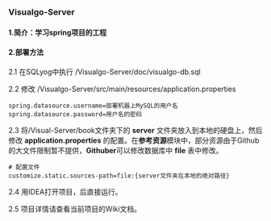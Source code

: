 ### Visualgo-Server

#### 1.简介：学习spring项目的工程

#### 2.部署方法

2.1 在SQLyog中执行 /Visualgo-Server/doc/visualgo-db.sql

2.2 修改 /Visualgo-Server/src/main/resources/application.properties

   ```properties
   spring.datasource.username=部署机器上MySQL的用户名
   spring.datasource.password=用户名的密码
   ```

2.3 将/Visual-Server/book文件夹下的 **server** 文件夹放入到本地的硬盘上，然后修改 **application.properties** 的配置。在**参考资源**模块中，部分资源由于Github的大文件限制暂不提供，**Githuber**可以修改数据库中 **file** 表中修改。

   ```properties
   # 配置文件
   customize.static.sources-path=file:{server文件夹在本地的绝对路径}
   ```

2.4 用IDEA打开项目，后直接运行。

2.5 项目详情请查看当前项目的Wiki文档。

